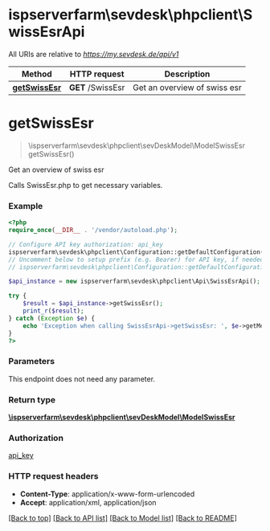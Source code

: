 # ispserverfarm\sevdesk\phpclient\SwissEsrApi

All URIs are relative to *https://my.sevdesk.de/api/v1*

Method | HTTP request | Description
------------- | ------------- | -------------
[**getSwissEsr**](SwissEsrApi.md#getSwissEsr) | **GET** /SwissEsr | Get an overview of swiss esr


# **getSwissEsr**
> \ispserverfarm\sevdesk\phpclient\sevDeskModel\ModelSwissEsr getSwissEsr()

Get an overview of swiss esr

Calls SwissEsr.php to get necessary variables.

### Example
```php
<?php
require_once(__DIR__ . '/vendor/autoload.php');

// Configure API key authorization: api_key
ispserverfarm\sevdesk\phpclient\Configuration::getDefaultConfiguration()->setApiKey('token', 'YOUR_API_KEY');
// Uncomment below to setup prefix (e.g. Bearer) for API key, if needed
// ispserverfarm\sevdesk\phpclient\Configuration::getDefaultConfiguration()->setApiKeyPrefix('token', 'Bearer');

$api_instance = new ispserverfarm\sevdesk\phpclient\Api\SwissEsrApi();

try {
    $result = $api_instance->getSwissEsr();
    print_r($result);
} catch (Exception $e) {
    echo 'Exception when calling SwissEsrApi->getSwissEsr: ', $e->getMessage(), PHP_EOL;
}
?>
```

### Parameters
This endpoint does not need any parameter.

### Return type

[**\ispserverfarm\sevdesk\phpclient\sevDeskModel\ModelSwissEsr**](../Model/ModelSwissEsr.md)

### Authorization

[api_key](../../README.md#api_key)

### HTTP request headers

 - **Content-Type**: application/x-www-form-urlencoded
 - **Accept**: application/xml, application/json

[[Back to top]](#) [[Back to API list]](../../README.md#documentation-for-api-endpoints) [[Back to Model list]](../../README.md#documentation-for-models) [[Back to README]](../../README.md)

